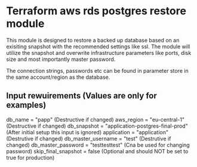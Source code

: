 # Terraform aws rds postgres restore module
This module is designed to restore a backed up database based on an exisiting snapshot with the recommended settings like ssl.
The module will utilize the snapshot and overwrite infrastructure parameters like ports, disk size and most importantly master password.

The connection strings, passwords etc can be found in parameter store in the same account/region as the database.

## Input rewuirements (Values are only for examples)
db_name = "papp" (Destructive if changed)
aws_region = "eu-central-1" (Destructive if changed)
db_snapshot = "application-postgres-final-prod" (After initial setup this input is ignored)
application = "application" (Destrutive if changed)
db_master_username = "test" (Destrutive if changed)
db_master_password = "testtesttest" (Cna be used for changing password)
skip_final_snapshot = false (Optional and should NOT be set to true for production)